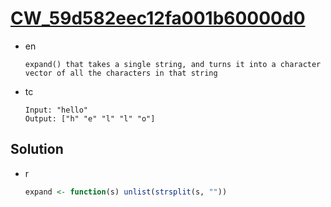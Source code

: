 # [CW_59d582eec12fa001b60000d0](https://www.codewars.com/kata/59d582eec12fa001b60000d0)

* en

  ```en
  expand() that takes a single string, and turns it into a character vector of all the characters in that string
  ```

* tc

  ```tc
  Input: "hello"
  Output: ["h" "e" "l" "l" "o"]
  ```

## Solution

* r

  ```r
  expand <- function(s) unlist(strsplit(s, ""))
  ```
